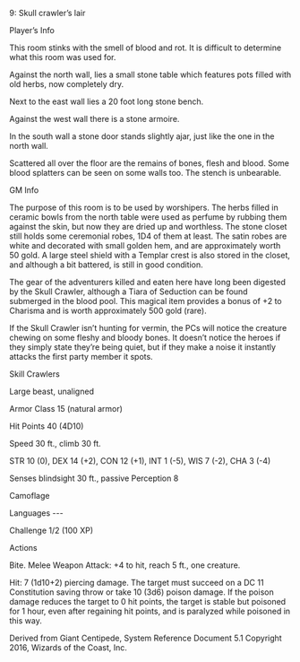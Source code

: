 9: Skull crawler’s lair

Player’s Info

This room stinks with the smell of blood and rot. It is difficult to determine what this room was used for.

Against the north wall, lies a small stone table which features pots filled with old herbs, now completely dry.

Next to the east wall lies a 20 foot long stone bench.

Against the west wall there is a stone armoire.

In the south wall a stone door stands slightly ajar, just like the one in the north wall.

Scattered all over the floor are the remains of bones, flesh and blood. Some blood splatters can be seen on some walls too. The stench is unbearable.

GM Info

The purpose of this room is to be used by worshipers. The herbs filled in ceramic bowls from the north table were used as perfume by rubbing them against the skin, but now they are dried up and worthless. The stone closet still holds some ceremonial robes, 1D4 of them at least. The satin robes are white and decorated with small golden hem, and are approximately worth 50 gold. A large steel shield with a Templar crest is also stored in the closet, and although a bit battered, is still in good condition.

The gear of the adventurers killed and eaten here have long been digested by the Skull Crawler, although a Tiara of Seduction can be found submerged in the blood pool. This magical item provides a bonus of +2 to Charisma and is worth approximately 500 gold (rare).

If the Skull Crawler isn’t hunting for vermin, the PCs will notice the creature chewing on some fleshy and bloody bones. It doesn’t notice the heroes if they simply state they’re being quiet, but if they make a noise it instantly attacks the first party member it spots.

Skill Crawlers

Large beast, unaligned

Armor Class 15 (natural armor)

Hit Points 40 (4D10)

Speed 30 ft., climb 30 ft.

STR 10 (0), DEX 14 (+2), CON 12 (+1), INT 1 (-5), WIS 7 (-2), CHA 3 (-4)

Senses blindsight 30 ft., passive Perception 8

Camoflage

Languages ---

Challenge 1/2 (100 XP)

Actions

Bite. Melee Weapon Attack: +4 to hit, reach 5 ft., one creature.

Hit: 7 (1d10+2) piercing damage. The target must succeed on a DC 11 Constitution saving throw or take 10 (3d6) poison damage. If the poison damage reduces the target to 0 hit points, the target is stable but poisoned for 1 hour, even after regaining hit points, and is paralyzed while poisoned in this way.

Derived from Giant Centipede, System Reference Document 5.1 Copyright 2016, Wizards of the Coast, Inc.